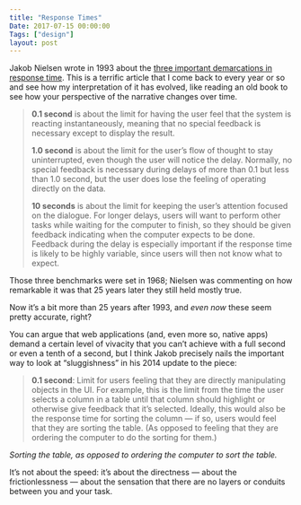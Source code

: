 ```yaml
---
title: "Response Times"
Date: 2017-07-15 00:00:00
Tags: ["design"]
layout: post
---
```


<p>Jakob Nielsen wrote in 1993 about the <a href="https://www.nngroup.com/articles/response-times-3-important-limits/">three important demarcations in response time</a>.  This is a terrific article that I come back to every year or so and see how my interpretation of it has evolved, like reading an old book to see how your perspective of the narrative changes over time.</p>


<blockquote>
<p><strong>0.1 second</strong> is about the limit for having the user feel that the system is reacting instantaneously, meaning that no special feedback is necessary except to display the result.</p>
<p><strong>1.0 second</strong> is about the limit for the user’s flow of thought to stay uninterrupted, even though the user will notice the delay. Normally, no special feedback is necessary during delays of more than 0.1 but less than 1.0 second, but the user does lose the feeling of operating directly on the data.</p>
<p><strong>10 seconds</strong> is about the limit for keeping the user’s attention focused on the dialogue. For longer delays, users will want to perform other tasks while waiting for the computer to finish, so they should be given feedback indicating when the computer expects to be done. Feedback during the delay is especially important if the response time is likely to be highly variable, since users will then not know what to expect.</p>
</blockquote>


<p>Those three benchmarks were set in 1968; Nielsen was commenting on how remarkable it was that 25 years later they still held mostly true.</p>

<!--more-->


<p>Now it’s a bit more than 25 years after 1993, and <em>even now</em> these seem pretty accurate, right?</p>


<p>You can argue that web applications (and, even more so, native apps) demand a certain level of vivacity that you can’t achieve with a full second or even a tenth of a second, but I think Jakob precisely nails the important way to look at “sluggishness” in his 2014 update to the piece:</p>


<blockquote>
<p><strong>0.1 second</strong>: Limit for users feeling that they are directly manipulating objects in the UI. For example, this is the limit from the time the user selects a column in a table until that column should highlight or otherwise give feedback that it’s selected. Ideally, this would also be the response time for sorting the column — if so, users would feel that they are sorting the table. (As opposed to feeling that they are ordering the computer to do the sorting for them.)</p>
</blockquote>


<p><em>Sorting the table, as opposed to ordering the computer to sort the table.</em></p>


<p>It’s not about the speed: it’s about the directness — about the frictionlessness — about the sensation that there are no layers or conduits between you and your task.</p>


<p></p>
	